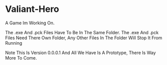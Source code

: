 # Valiant-Hero
A Game Im Working On.

The .exe And .pck Files Have To Be In The Same Folder. The .exe And .pck Files Need There Own Folder, Any Other Files In The Folder Will Stop It From Running

Note This Is Version 0.0.0.1 And All We Have Is A Prototype, There Is Way More To Come.

